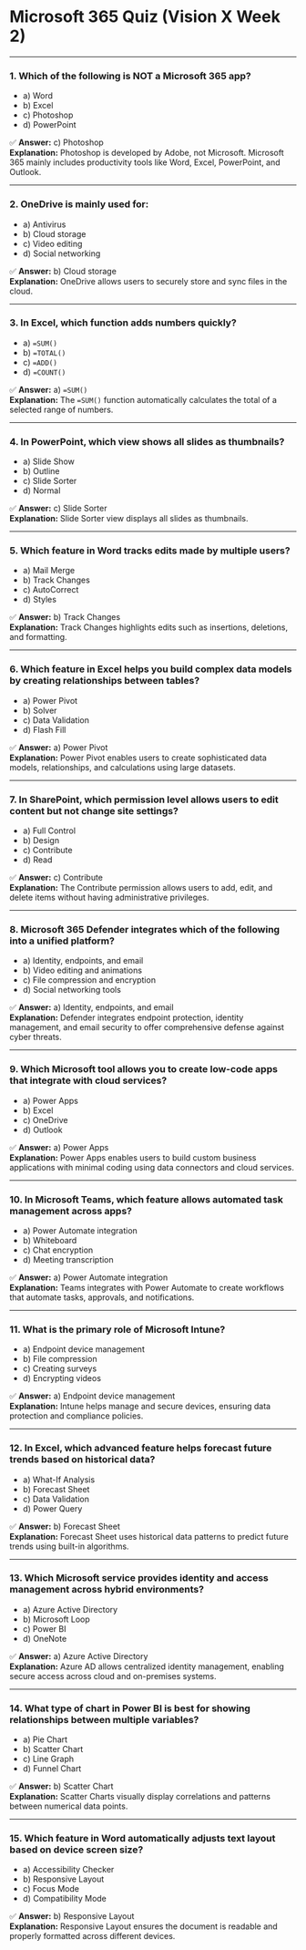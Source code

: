 # Microsoft 365 Quiz (Vision X Week 2)

---

### 1. Which of the following is NOT a Microsoft 365 app?
- a) Word  
- b) Excel  
- c) Photoshop  
- d) PowerPoint  

✅ **Answer:** c) Photoshop  
**Explanation:** Photoshop is developed by Adobe, not Microsoft. Microsoft 365 mainly includes productivity tools like Word, Excel, PowerPoint, and Outlook.

---

### 2. OneDrive is mainly used for:
- a) Antivirus  
- b) Cloud storage  
- c) Video editing  
- d) Social networking  

✅ **Answer:** b) Cloud storage  
**Explanation:** OneDrive allows users to securely store and sync files in the cloud.

---

### 3. In Excel, which function adds numbers quickly?
- a) `=SUM()`  
- b) `=TOTAL()`  
- c) `=ADD()`  
- d) `=COUNT()`  

✅ **Answer:** a) `=SUM()`  
**Explanation:** The `=SUM()` function automatically calculates the total of a selected range of numbers.

---

### 4. In PowerPoint, which view shows all slides as thumbnails?
- a) Slide Show  
- b) Outline  
- c) Slide Sorter  
- d) Normal  

✅ **Answer:** c) Slide Sorter  
**Explanation:** Slide Sorter view displays all slides as thumbnails.

---

### 5. Which feature in Word tracks edits made by multiple users?
- a) Mail Merge  
- b) Track Changes  
- c) AutoCorrect  
- d) Styles  

✅ **Answer:** b) Track Changes  
**Explanation:** Track Changes highlights edits such as insertions, deletions, and formatting.

---

### 6. Which feature in Excel helps you build complex data models by creating relationships between tables?
- a) Power Pivot  
- b) Solver  
- c) Data Validation  
- d) Flash Fill  

✅ **Answer:** a) Power Pivot  
**Explanation:** Power Pivot enables users to create sophisticated data models, relationships, and calculations using large datasets.

---

### 7. In SharePoint, which permission level allows users to edit content but not change site settings?
- a) Full Control  
- b) Design  
- c) Contribute  
- d) Read  

✅ **Answer:** c) Contribute  
**Explanation:** The Contribute permission allows users to add, edit, and delete items without having administrative privileges.

---

### 8. Microsoft 365 Defender integrates which of the following into a unified platform?
- a) Identity, endpoints, and email  
- b) Video editing and animations  
- c) File compression and encryption  
- d) Social networking tools  

✅ **Answer:** a) Identity, endpoints, and email  
**Explanation:** Defender integrates endpoint protection, identity management, and email security to offer comprehensive defense against cyber threats.

---

### 9. Which Microsoft tool allows you to create low-code apps that integrate with cloud services?
- a) Power Apps  
- b) Excel  
- c) OneDrive  
- d) Outlook  

✅ **Answer:** a) Power Apps  
**Explanation:** Power Apps enables users to build custom business applications with minimal coding using data connectors and cloud services.

---

### 10. In Microsoft Teams, which feature allows automated task management across apps?
- a) Power Automate integration  
- b) Whiteboard  
- c) Chat encryption  
- d) Meeting transcription  

✅ **Answer:** a) Power Automate integration  
**Explanation:** Teams integrates with Power Automate to create workflows that automate tasks, approvals, and notifications.

---

### 11. What is the primary role of Microsoft Intune?
- a) Endpoint device management  
- b) File compression  
- c) Creating surveys  
- d) Encrypting videos  

✅ **Answer:** a) Endpoint device management  
**Explanation:** Intune helps manage and secure devices, ensuring data protection and compliance policies.

---

### 12. In Excel, which advanced feature helps forecast future trends based on historical data?
- a) What-If Analysis  
- b) Forecast Sheet  
- c) Data Validation  
- d) Power Query  

✅ **Answer:** b) Forecast Sheet  
**Explanation:** Forecast Sheet uses historical data patterns to predict future trends using built-in algorithms.

---

### 13. Which Microsoft service provides identity and access management across hybrid environments?
- a) Azure Active Directory  
- b) Microsoft Loop  
- c) Power BI  
- d) OneNote  

✅ **Answer:** a) Azure Active Directory  
**Explanation:** Azure AD allows centralized identity management, enabling secure access across cloud and on-premises systems.

---

### 14. What type of chart in Power BI is best for showing relationships between multiple variables?
- a) Pie Chart  
- b) Scatter Chart  
- c) Line Graph  
- d) Funnel Chart  

✅ **Answer:** b) Scatter Chart  
**Explanation:** Scatter Charts visually display correlations and patterns between numerical data points.

---

### 15. Which feature in Word automatically adjusts text layout based on device screen size?
- a) Accessibility Checker  
- b) Responsive Layout  
- c) Focus Mode  
- d) Compatibility Mode  

✅ **Answer:** b) Responsive Layout  
**Explanation:** Responsive Layout ensures the document is readable and properly formatted across different devices.
